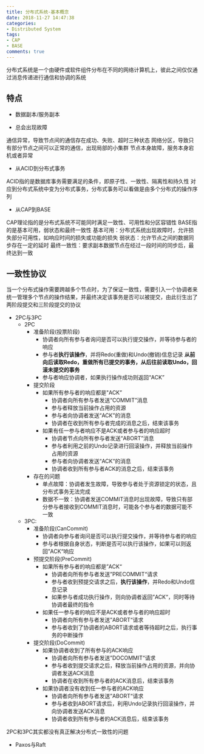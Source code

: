 ```yaml
---
title: 分布式系统-基本概念
date: 2018-11-27 14:47:38
categories:
- Distributed System
tags:
- CAP
- BASE
comments: true
---
```


分布式系统是一个由硬件或软件组件分布在不同的网络计算机上，彼此之间仅仅通过消息传递进行通信和协调的系统

## 特点

* 数据副本/服务副本

* 总会出现故障

通信异常，导致节点间的通信存在成功、失败、超时三种状态
网络分区，导致只有部分节点之间可以正常的通信，出现局部的小集群
节点本身故障，服务本身宕机或者异常

* 从ACID到分布式事务

ACID指的是数据库事务需要满足的条件，即原子性、一致性、隔离性和持久性
对应到分布式系统中变为分布式事务，分布式事务可以看做是由多个分布式的操作序列

* 从CAP到BASE

CAP理论指的是分布式系统不可能同时满足一致性、可用性和分区容错性
BASE指的是基本可用，弱状态和最终一致性
基本可用：分布式系统出现故障时，允许损失部分可用性，如响应时间的损失或功能的损失
弱状态：允许节点之间的数据同步存在一定的延时
最终一致性：要求副本数据节点在经过一段时间的同步后，最终达到一致

## 一致性协议

当一个分布式操作需要跨越多个节点时，为了保证一致性，需要引入一个协调者来统一管理多个节点的操作结果，并最终决定该事务是否可以被提交，由此衍生出了两阶段提交和三阶段提交的协议

* 2PC与3PC
  * 2PC
    * 准备阶段(投票阶段)
      * 协调者向所有参与者询问是否可以执行提交操作，并等待参与者的响应
      * 参与者**执行该操作**，并将Redo(重做)和Undo(撤销)信息记录 **从前向后读取Redo，重做所有已提交的事务，从后往前读取Undo，回滚未提交的事务**
      * 参与者响应协调者，如果执行操作成功则返回“ACK”
    * 提交阶段
      * 如果所有参与者的响应都是"ACK”
        * 协调者向所有参与者发送“COMMIT”消息
        * 参与者释放当前操作占用的资源
        * 参与者向协调者发送“ACK”的消息
        * 协调者在收到所有参与者完成的消息之后，结束该事务
      * 如果有任一参与者响应不是ACK或者参与者的响应超时
        * 协调者节点向所有参与者发送“ABORT”消息
        * 参与者利用之前的Undo记录进行回滚操作，并释放当前操作占用的资源
        * 参与者向协调者发送“ACK“的消息
        * 协调者收到所有参与者ACK的消息之后，结束该事务
    * 存在的问题
      * 单点故障：协调者发生故障，导致参与者处于资源锁定的状态，且分布式事务无法完成
      * 数据不一致：协调者发送COMMIT消息时出现故障，导致只有部分参与者接收到COMMIT消息时，可能各个参与者的数据可能不一致
  * 3PC:
    * 准备阶段(CanCommit)
      * 协调者向参与者询问是否可以执行提交操作，并等待参与者的响应
      * 参与者根据自身状态，判断是否可以执行该操作，如果可以则返回”ACK“响应
    * 预提交阶段(PreCommit)
      * 如果所有参与者的响应都是”ACK“
        * 协调者向所有参与者发送”PRECOMMIT“请求
        * 参与者收到预提交请求之后，**执行该操作**，并Redo和Undo信息记录
        * 如果参与者成功执行操作，则向协调者返回”ACK“，同时等待协调者最终的指令
      * 如果任一参与者的响应不是ACK或者参与者的响应超时
        * 协调者向所有参与者发送”ABORT“请求
        * 参与者收到了协调者的ABORT请求或者等待超时之后，执行事务的中断操作
    * 提交阶段(DoCommit)
      * 如果协调者收到了所有参与的ACK响应
        * 协调者向所有参与者发送”DOCOMMIT“请求
        * 参与者收到提交请求之后，释放当前操作占用的资源，并向协调者发送ACK消息
        * 协调者在收到所有参与者的ACK消息后，结束该事务
      * 如果协调者没有收到任一参与者的ACK响应
        * 协调者向所有参与者发送”ABORT“请求
        * 参与者收到ABORT请求后，利用Undo记录执行回滚操作，并向协调者发送ACK消息
        * 协调者收到所有参与者的ACK消息后，结束该事务

2PC和3PC其实都没有真正解决分布式一致性的问题

* Paxos与Raft